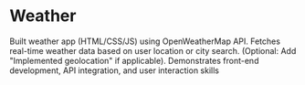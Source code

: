 # Weather
Built weather app (HTML/CSS/JS) using OpenWeatherMap API. Fetches real-time weather data based on user location or city search. (Optional: Add "Implemented geolocation" if applicable). Demonstrates front-end development, API integration, and user interaction skills
